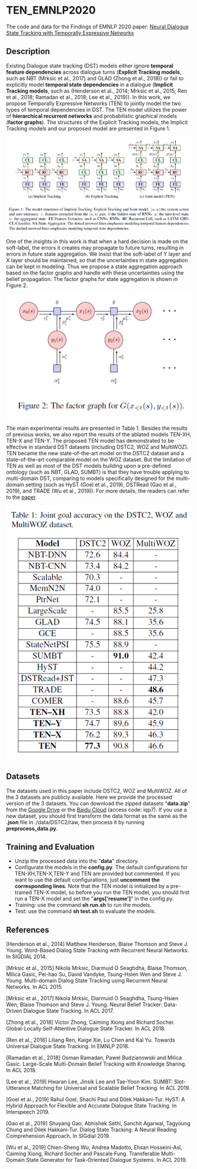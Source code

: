 # TEN_EMNLP2020
The code and data for the Findings of EMNLP 2020 paper: [Neural Dialogue State Tracking with Temporally Expressive Networks](https://arxiv.org/pdf/2009.07615.pdf)

## Description
Existing Dialogue state tracking (DST) models either ignore __temporal feature dependencies__ across dialogue turns (__Explicit Tracking models__, such as NBT (Mrksic et al., 2017) and GLAD (Zhong et al., 2018)) or fail to explicitly model __temporal state dependencies__ in a dialogue (__Implicit Tracking models__, such as (Henderson et al., 2014; Mrksic et al., 2015; Ren et al., 2018; Ramadan et al., 2018; Lee et al., 2019)). In this work, we propose Temporally Expressive Networks (TEN) to jointly model the two types of temporal dependencies in DST. The TEN model utilizes the power of __hierarchical recurrent networks__ and probabilistic graphical models (__factor graphs__). The structures of the Explicit Tracking models, the Implicit Tracking models and our proposed model are presented in Figure 1.

<p align="center">
  <img src="./fig/ten.png">
</p>

One of the insights in this work is that when a hard decision is made on the soft-label, the errors it creates may propagate to future turns, resulting in errors in future state aggregation. We insist that the soft-label of Y layer and X layer should be maintained, so that the uncertainties in state aggregation can be kept in modeling. Thus we propose a state aggregation approach based on the factor graphs and handle with these uncertainties using the belief propagation. The factor graphs for state aggregation is shown in Figure 2.

<p align="center">
  <img src="./fig/fg.png">
</p>

The main experimental results are presented in Table 1. Besides the results of previous works, we also report the results of the ablated models TEN-XH, TEN-X and TEN-Y. The proposed TEN model has demonstrated to be effective in standard DST datasets (including DSTC2, WOZ and MultiWOZ). TEN became the new state-of-the-art model on the DSTC2 dataset and a state-of-the-art comparable model on the WOZ dataset. But the limitation of TEN as well as most of the DST models building upon a pre-defined ontology (such as NBT, GLAD, SUMBT) is that they have trouble applying to multi-domain DST, comparing to models specifically designed for the multi-domain setting (such as HyST (Goel et al., 2019), DSTRead (Gao et al., 2019), and TRADE (Wu et al., 2019)). For more details, the readers can refer to the [paper](https://arxiv.org/pdf/2009.07615.pdf).

<p align="center">
  <img src="./fig/result.png">
</p>

## Datasets
The datasets used in this paper include DSTC2, WOZ and MultiWOZ. All of the 3 datasets are publicly available. Here we provide the processed version of the 3 datasets. You can download the zipped datasets "__data.zip__" from the [Google Drive](https://drive.google.com/drive/folders/1iLlsd5BeTmbuyuLWus4rJeCx5HMI6ocd?usp=sharing) or the [Baidu Cloud](https://pan.baidu.com/s/1p78h0LMT1YmZMxIMB8IpOA) (access code: iqp7). If you use a new dataset, you should first transform the data format as the same as the __.json__ file in ./data/DSTC2/raw, then process it by running __preprocess_data.py__.

## Training and Evaluation
+ Unzip the processed data into the "__data__" directory.
+ Configurate the models in the __config.py__. The default configurations for TEN-XH,TEN-X,TEN-Y and TEN are provided but commented. If you want to use the default configurations, just __uncomment the corresponding lines__. Note that the TEN model is initialized by a pre-trained TEN-X model, so before you run the TEN model, you should first run a TEN-X model and set the "__args\['resume'\]__" in the config.py.
+ Training: use the command __sh run.sh__ to run the models.
+ Test: use the command __sh test.sh__ to evaluate the models.

## References
[Henderson et al., 2014] Matthew Henderson, Blaise Thomson and Steve J. Young. Word-Based Dialog State Tracking with Recurrent Neural Networks. In SIGDIAL 2014.

[Mrksic et al., 2015] Nikola Mrksic, Diarmuid O Seaghdha, Blaise Thomson, Milica Gasic, Pei-hao Su, David Vandyke, Tsung-Hsien Wen and Steve J. Young. Multi-domain Dialog State Tracking using Recurrent Neural Networks. In ACL 2015.

[Mrksic et al., 2017] Nikola Mrksic, Diarmuid O Seaghdha, Tsung-Hsien Wen, Blaise Thomson and Steve J. Young. Neural Belief Tracker: Data-Driven Dialogue State Tracking. In ACL 2017.

[Zhong et al., 2018] Victor Zhong, Caiming Xiong and Richard Socher. Global-Locally Self-Attentive Dialogue State Tracker. In ACL 2018.

[Ren et al., 2018] Liliang Ren, Kaige Xie, Lu Chen and Kai Yu. Towards Universal Dialogue State Tracking. In EMNLP 2018.

[Ramadan et al., 2018] Osman Ramadan, Pawel Budzianowski and Milica Gasic. Large-Scale Multi-Domain Belief Tracking with Knowledge Sharing. In ACL 2018.

[Lee et al., 2019] Hwaran Lee, Jinsik Lee and Tae-Yoon Kim. SUMBT: Slot-Utterance Matching for Universal and Scalable Belief Tracking. In ACL 2019.

[Goel et al., 2019] Rahul Goel, Shachi Paul and Dilek Hakkani-Tur. HyST: A Hybrid Approach for Flexible and Accurate Dialogue State Tracking. In Interspeech 2019.

[Gao et al., 2019] Shuyang Gao, Abhishek Sethi, Sanchit Agarwal, Tagyoung Chung and Dilek Hakkani-Tur. Dialog State Tracking: A Neural Reading Comprehension Approach. In SIGdial 2019.

[Wu et al., 2019] Chien-Sheng Wu, Andrea Madotto, Ehsan Hosseini-Asl, Caiming Xiong, Richard Socher and Pascale Fung. Transferable Multi-Domain State Generator for Task-Oriented Dialogue Systems. In ACL 2019.
